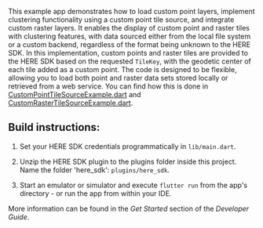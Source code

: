 This example app demonstrates how to load custom point layers, implement clustering functionality using a custom point tile source, and integrate custom raster layers. It enables the display of custom point and raster tiles with clustering features, with data sourced either from the local file system or a custom backend, regardless of the format being unknown to the HERE SDK. In this implementation, custom points and raster tiles are provided to the HERE SDK based on the requested `TileKey`, with the geodetic center of each tile added as a custom point. The code is designed to be flexible, allowing you to load both point and raster data sets stored locally or retrieved from a web service. You can find how this is done in [CustomPointTileSourceExample.dart](lib/CustomPointTileSourceExample.dart) and [CustomRasterTileSourceExample.dart](lib/CustomRasterTileSourceExample.dart).

Build instructions:
-------------------

1) Set your HERE SDK credentials programmatically in `lib/main.dart`.

2) Unzip the HERE SDK plugin to the plugins folder inside this project. Name the folder 'here_sdk': `plugins/here_sdk`.

3) Start an emulator or simulator and execute `flutter run` from the app's directory - or run the app from within your IDE.

More information can be found in the _Get Started_ section of the _Developer Guide_.
